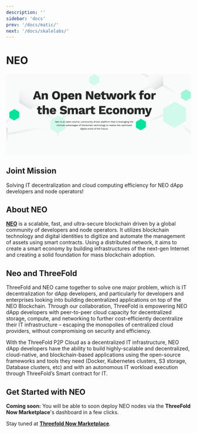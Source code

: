 ```yaml
---
description: ''
sidebar: 'docs'
prev: '/docs/matic/'
next: '/docs/skalelabs/'
---
```


# NEO

![](./img/intro.png)

## Joint Mission

Solving IT decentralization and cloud computing efficiency for NEO dApp developers and node operators!

## About NEO 
  
**[NEO](https://neo.org/)** is a scalable, fast, and ultra-secure blockchain driven by a global community of developers and node operators. It utilizes blockchain technology and digital identities to digitize and automate the management of assets using smart contracts. Using a distributed network, it aims to create a smart economy by building infrastructures of the next-gen Internet and creating a solid foundation for mass blockchain adoption.

## Neo and ThreeFold
  
ThreeFold and NEO came together to solve one major problem, which is IT decentralization for dApp developers, and particularly for developers and enterprises looking into building decentralized applications on top of the NEO Blockchain. Through our collaboration, ThreeFold is empowering NEO dApp developers with peer-to-peer cloud capacity for decentralized storage, compute, and networking to further cost-efficiently decentralize their IT infrastructure – escaping the monopolies of centralized cloud providers, without compromising on security and efficiency.

With the ThreeFold P2P Cloud as a decentralized IT infrastructure, NEO dApp developers have the ability to build highly-scalable and decentralized, cloud-native, and blockchain-based applications using the open-source frameworks and tools they need (Docker, Kubernetes clusters, S3 storage, Database clusters, etc) and with an autonomous IT workload execution through ThreeFold’s Smart contract for IT.  

## Get Started with NEO 

**Coming soon:** You will be able to soon deploy NEO nodes via the **ThreeFold Now Marketplace**'s dashboard in a few clicks.

Stay tuned at **[Threefold Now Marketplace](https://marketplace.threefold.io)**.